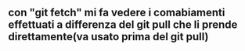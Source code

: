 ## con "git fetch" mi fa vedere i comabiamenti effettuati a differenza del git pull che li prende direttamente(va usato prima del git pull)